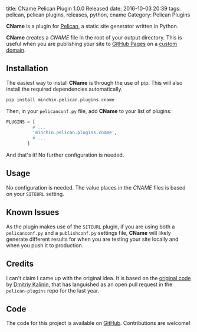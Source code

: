title: CName Pelican Plugin 1.0.0 Released
date: 2016-10-03 20:39
tags: pelican, pelican plugins, releases, python, cname
Category: Pelican Plugins

**CName** is a plugin for [Pelican](http://docs.getpelican.com/), a static site
generator written in Python.

**CName** creates a *CNAME* file in the root of your output directory. This is
useful when you are publishing your site to [GitHub
Pages](https://pages.github.com/) on a [custom
domain](https://help.github.com/articles/using-a-custom-domain-with-github-pages/).

<!-- read more -->

## Installation

The easiest way to install **CName** is through the use of pip. This will also
install the required dependencies automatically.

~~~~sh
pip install minchin.pelican.plugins.cname
~~~~

Then, in your `pelicanconf.py` file, add **CName** to your list of
plugins:

~~~python
PLUGINS = [
          # ...
          'minchin.pelican.plugins.cname',
          # ...
        ]
~~~

And that's it! No further configuration is needed.


## Usage

No configuration is needed. The value places in the *CNAME* files is based on
your `SITEURL` setting.


## Known Issues

As the plugin makes use of the `SITEURL` plugin, if you are using both a
`pelicanconf.py` and a `publishconf.py` settings file, **CName** will likely
generate different results for when you are testing your site locally and when
you push it to production.


## Credits

I can't claim I came up with the original idea. It is based on the [original
code](https://github.com/getpelican/pelican-plugins/pull/566) by [Dmitriy
Kalinin](http://lazycoder.ru/), that has languished as an open pull request in
the `pelican-plugins` repo for the last year.


## Code

The code for this project is available on
[GitHub](https://github.com/MinchinWeb/minchin.pelican.plugins.cname).
Contributions are welcome!
